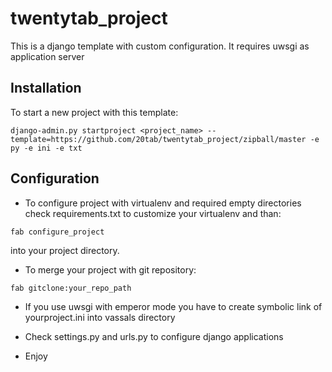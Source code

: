 twentytab_project
=================

This is a django template with custom configuration. It requires uwsgi as application server

## Installation

To start a new project with this template:

```
django-admin.py startproject <project_name> --template=https://github.com/20tab/twentytab_project/zipball/master -e py -e ini -e txt
```

## Configuration

- To configure project with virtualenv and required empty directories check requirements.txt to customize your virtualenv and than:

```
fab configure_project
```

into your project directory.

- To merge your project with git repository:

```
fab gitclone:your_repo_path
```

- If you use uwsgi with emperor mode you have to create symbolic link of yourproject.ini into vassals directory

- Check settings.py and urls.py to configure django applications

- Enjoy
